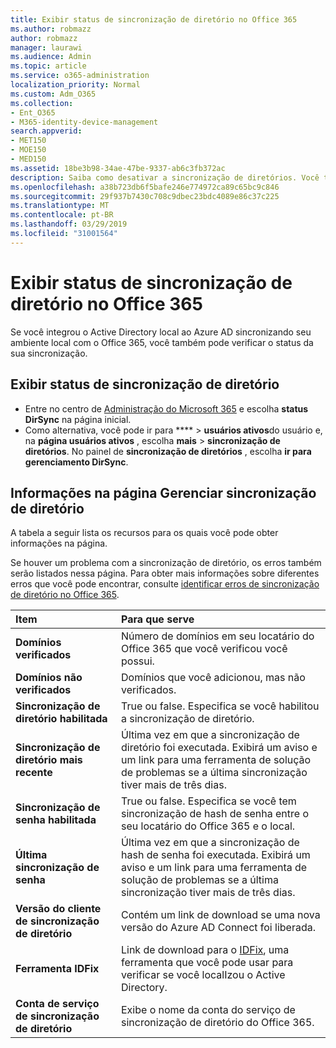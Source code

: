 ```yaml
---
title: Exibir status de sincronização de diretório no Office 365
ms.author: robmazz
author: robmazz
manager: laurawi
ms.audience: Admin
ms.topic: article
ms.service: o365-administration
localization_priority: Normal
ms.custom: Adm_O365
ms.collection:
- Ent_O365
- M365-identity-device-management
search.appverid:
- MET150
- MOE150
- MED150
ms.assetid: 18be3b98-34ae-47be-9337-ab6c3fb372ac
description: Saiba como desativar a sincronização de diretórios. Você também pode exibir seu status.
ms.openlocfilehash: a38b723db6f5bafe246e774972ca89c65bc9c846
ms.sourcegitcommit: 29f937b7430c708c9dbec23bdc4089e86c37c225
ms.translationtype: MT
ms.contentlocale: pt-BR
ms.lasthandoff: 03/29/2019
ms.locfileid: "31001564"
---
```

# <a name="view-directory-synchronization-status-in-office-365"></a>Exibir status de sincronização de diretório no Office 365

Se você integrou o Active Directory local ao Azure AD sincronizando seu ambiente local com o Office 365, você também pode verificar o status da sua sincronização.
  
## <a name="view-directory-synchronization-status"></a>Exibir status de sincronização de diretório

- Entre no centro de [Administração do Microsoft 365](https://admin.microsoft.com) e escolha **status DirSync** na página inicial.
- Como alternativa, você pode ir para **** \> **usuários ativos**do usuário e, na **página usuários ativos** , escolha **mais** \> **sincronização de diretórios**. No painel de **sincronização de diretórios** , escolha **ir para gerenciamento DirSync**.

## <a name="information-on-the-manage-directory-synchronization-page"></a>Informações na página Gerenciar sincronização de diretório

A tabela a seguir lista os recursos para os quais você pode obter informações na página.
  
Se houver um problema com a sincronização de diretório, os erros também serão listados nessa página. Para obter mais informações sobre diferentes erros que você pode encontrar, consulte [identificar erros de sincronização de diretório no Office 365](identify-directory-synchronization-errors.md).
  
|**Item**|**Para que serve**|
|:-----|:-----|
|**Domínios verificados** | Número de domínios em seu locatário do Office 365 que você verificou você possui. |
|**Domínios não verificados** | Domínios que você adicionou, mas não verificados. |
|**Sincronização de diretório habilitada** |True ou false. Especifica se você habilitou a sincronização de diretório. |
|**Sincronização de diretório mais recente** | Última vez em que a sincronização de diretório foi executada. Exibirá um aviso e um link para uma ferramenta de solução de problemas se a última sincronização tiver mais de três dias. |
|**Sincronização de senha habilitada** | True ou false. Especifica se você tem sincronização de hash de senha entre o seu locatário do Office 365 e o local. |
|**Última sincronização de senha** | Última vez em que a sincronização de hash de senha foi executada. Exibirá um aviso e um link para uma ferramenta de solução de problemas se a última sincronização tiver mais de três dias. |
|**Versão do cliente de sincronização de diretório** | Contém um link de download se uma nova versão do Azure AD Connect foi liberada. |
|**Ferramenta IDFix** | Link de download para o [IDFix](install-and-run-idfix.md), uma ferramenta que você pode usar para verificar se você localIzou o Active Directory. |
|**Conta de serviço de sincronização de diretório** | Exibe o nome da conta do serviço de sincronização de diretório do Office 365. |